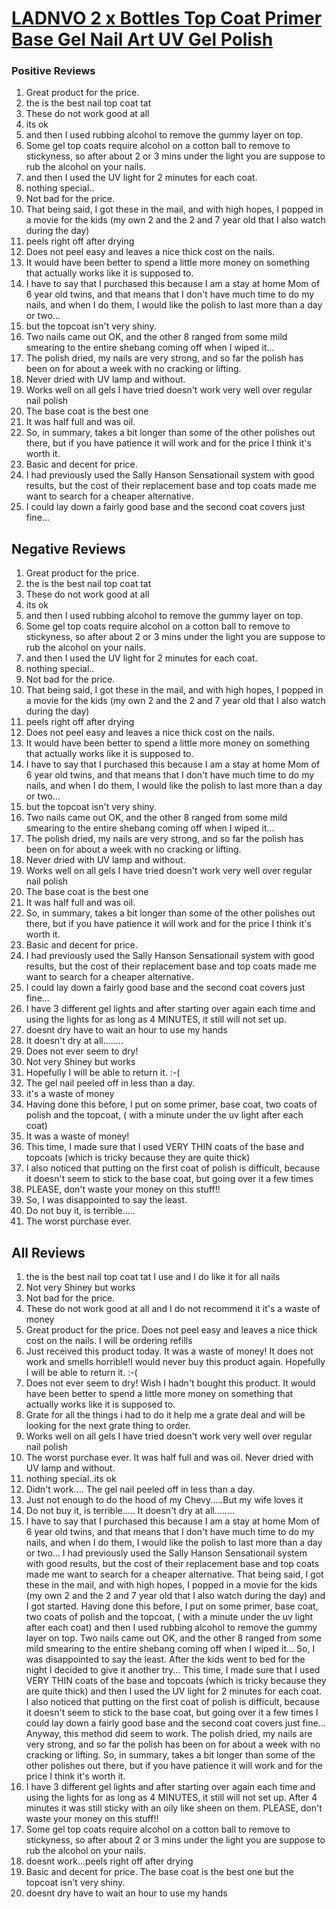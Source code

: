 # [LADNVO 2 x Bottles Top Coat Primer Base Gel Nail Art UV Gel Polish](https://products.checkmycream.com/products/LADNVO-2-x-Bottles-Top-Coat-Primer-Base-Gel-Nail-Art-UV-Gel-Polish.html)

### Positive Reviews

<ol>
      <li>Great product for the price.</li>
      <li>the is the best nail top coat tat</li>
      <li>These do not work good at all</li>
      <li>its ok</li>
      <li>and then I used rubbing alcohol to remove the gummy layer on top.  </li>
      <li>Some gel top coats require alcohol on a cotton ball to remove to stickyness, so after about 2 or 3 mins under the light you are suppose to rub the alcohol on your nails.</li>
      <li>and then I used the UV light for 2 minutes for each coat.  </li>
      <li>nothing special..</li>
      <li>Not bad for the price.</li>
      <li>That being said, I got these in the mail, and with high hopes, I popped in a movie for the kids (my own 2 and the 2 and 7 year old that I also watch during the day)</li>
      <li>peels right off after drying</li>
      <li>Does not peel easy and leaves a nice thick cost on the nails.</li>
      <li>It would have been better to spend a little more money on something that actually works like it is supposed to.</li>
      <li>I have to say that I purchased this because I am a stay at home Mom of 6 year old twins, and that means that I don&#x27;t have much time to do my nails, and when I do them, I would like the polish to last more than a day or two...  </li>
      <li>but the topcoat isn&#x27;t very shiny.</li>
      <li>Two nails came out OK, and the other 8 ranged from some mild smearing to the entire shebang coming off when I wiped it...  </li>
      <li>The polish dried, my nails are very strong, and so far the polish has been on for about a week with no cracking or lifting.  </li>
      <li>Never dried with UV lamp and without.</li>
      <li>Works well on all gels I have tried doesn&#x27;t work very well over regular nail polish</li>
      <li>The base coat is the best one</li>
      <li>It was half full and was oil.  </li>
      <li>So, in summary, takes a bit longer than some of the other polishes out there, but if you have patience it will work and for the price I think it&#x27;s worth it.</li>
      <li>Basic and decent for price.</li>
      <li>I had previously used the Sally Hanson Sensationail system with good results, but the cost of their replacement base and top coats made me want to search for a cheaper alternative.  </li>
      <li>I could lay down a fairly good base and the second coat covers just fine...  </li>
</ol>


<h2>Negative Reviews</h2>
<ol>
<li> Great product for the price.</li>
<li> the is the best nail top coat tat</li>
<li> These do not work good at all</li>
<li> its ok</li>
<li> and then I used rubbing alcohol to remove the gummy layer on top.  </li>
<li> Some gel top coats require alcohol on a cotton ball to remove to stickyness, so after about 2 or 3 mins under the light you are suppose to rub the alcohol on your nails.</li>
<li> and then I used the UV light for 2 minutes for each coat.  </li>
<li> nothing special..</li>
<li> Not bad for the price.</li>
<li> That being said, I got these in the mail, and with high hopes, I popped in a movie for the kids (my own 2 and the 2 and 7 year old that I also watch during the day)</li>
<li> peels right off after drying</li>
<li> Does not peel easy and leaves a nice thick cost on the nails.</li>
<li> It would have been better to spend a little more money on something that actually works like it is supposed to.</li>
<li> I have to say that I purchased this because I am a stay at home Mom of 6 year old twins, and that means that I don&#x27;t have much time to do my nails, and when I do them, I would like the polish to last more than a day or two...  </li>
<li> but the topcoat isn&#x27;t very shiny.</li>
<li> Two nails came out OK, and the other 8 ranged from some mild smearing to the entire shebang coming off when I wiped it...  </li>
<li> The polish dried, my nails are very strong, and so far the polish has been on for about a week with no cracking or lifting.  </li>
<li> Never dried with UV lamp and without.</li>
<li> Works well on all gels I have tried doesn&#x27;t work very well over regular nail polish</li>
<li> The base coat is the best one</li>
<li> It was half full and was oil.  </li>
<li> So, in summary, takes a bit longer than some of the other polishes out there, but if you have patience it will work and for the price I think it&#x27;s worth it.</li>
<li> Basic and decent for price.</li>
<li> I had previously used the Sally Hanson Sensationail system with good results, but the cost of their replacement base and top coats made me want to search for a cheaper alternative.  </li>
<li> I could lay down a fairly good base and the second coat covers just fine...  </li>
<li> I have 3 different gel lights and after starting over again each time and using the lights for as long as 4 MINUTES, it still will not  set up.</li>
<li> doesnt dry have to wait an hour to use my hands</li>
<li> It doesn&#x27;t dry at all........</li>
<li> Does not ever seem to dry!</li>
<li> Not very Shiney but works</li>
<li> Hopefully I will be able to return it. :-(</li>
<li> The gel nail peeled off in less than a day.</li>
<li> it&#x27;s a waste of money</li>
<li> Having done this before, I put on some primer, base coat, two coats of polish and the topcoat, ( with a minute under the uv light after each coat)</li>
<li> It was a waste of money!</li>
<li> This time, I made sure that I used VERY THIN coats of the base and topcoats (which is tricky because they are quite thick)</li>
<li> I also noticed that putting on the first coat of polish is difficult, because it doesn&#x27;t seem to stick to the base coat, but going over it a few times</li>
<li> PLEASE, don&#x27;t waste your money on this stuff!!</li>
<li> So, I was disappointed to say the least.  </li>
<li> Do not buy it, is terrible.....</li>
<li> The worst purchase ever.  </li>
</ol>

<h2>All Reviews</h2>

<ol>
    <li> the is the best nail top coat tat I use and I do like it for all nails</li>
    <li> Not very Shiney but works</li>
    <li> Not bad for the price.</li>
    <li> These do not work good at all and I do not recommend it it&#x27;s a waste of money</li>
    <li> Great product for the price. Does not peel easy and leaves a nice thick cost on the nails. I will be ordering refills</li>
    <li> Just received this product today. It was a waste of money! It does not work and smells horrible!I would never buy this product again. Hopefully I will be able to return it. :-(</li>
    <li> Does not ever seem to dry! Wish I hadn&#x27;t bought this product. It would have been better to spend a little more money on something that actually works like it is supposed to.</li>
    <li> Grate for all the things i had to do it help me a grate deal and will be looking for the next grate thing to order.</li>
    <li> Works well on all gels I have tried doesn&#x27;t work very well over regular nail polish</li>
    <li> The worst purchase ever.  It was half full and was oil.  Never dried with UV lamp and without.</li>
    <li> nothing special..its ok</li>
    <li> Didn&#x27;t work.... The gel nail peeled off in less than a day.</li>
    <li> Just not enough to do the hood of my Chevy.....But my wife loves it</li>
    <li> Do not buy it, is terrible..... It doesn&#x27;t dry at all........</li>
    <li> I have to say that I purchased this because I am a stay at home Mom of 6 year old twins, and that means that I don&#x27;t have much time to do my nails, and when I do them, I would like the polish to last more than a day or two...  I had previously used the Sally Hanson Sensationail system with good results, but the cost of their replacement base and top coats made me want to search for a cheaper alternative.  That being said, I got these in the mail, and with high hopes, I popped in a movie for the kids (my own 2 and the 2 and 7 year old that I also watch during the day) and I got started.  Having done this before, I put on some primer, base coat, two coats of polish and the topcoat, ( with a minute under the uv light after each coat) and then I used rubbing alcohol to remove the gummy layer on top.  Two nails came out OK, and the other 8 ranged from some mild smearing to the entire shebang coming off when I wiped it...  So, I was disappointed to say the least.  After the kids went to bed for the night I decided to give it another try...  This time, I made sure that I used VERY THIN coats of the base and topcoats (which is tricky because they are quite thick) and then I used the UV light for 2 minutes for each coat.  I also noticed that putting on the first coat of polish is difficult, because it doesn&#x27;t seem to stick to the base coat, but going over it a few times I could lay down a fairly good base and the second coat covers just fine...  Anyway, this method did seem to work.  The polish dried, my nails are very strong, and so far the polish has been on for about a week with no cracking or lifting.  So, in summary, takes a bit longer than some of the other polishes out there, but if you have patience it will work and for the price I think it&#x27;s worth it.</li>
    <li> I have 3 different gel lights and after starting over again each time and using the lights for as long as 4 MINUTES, it still will not  set up. After 4 minutes it was still sticky with an oily like sheen on them. PLEASE, don&#x27;t waste your money on this stuff!!</li>
    <li> Some gel top coats require alcohol on a cotton ball to remove to stickyness, so after about 2 or 3 mins under the light you are suppose to rub the alcohol on your nails.</li>
    <li> doesnt work...peels right off after drying</li>
    <li> Basic and decent for price. The base coat is the best one but the topcoat isn&#x27;t very shiny.</li>
    <li> doesnt dry have to wait an hour to use my hands</li>
</ol>




